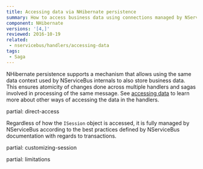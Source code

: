 ```yaml
---
title: Accessing data via NHibernate persistence
summary: How to access business data using connections managed by NServiceBus NHibernate persistence.
component: NHibernate
versions: '[4,]'
reviewed: 2016-10-19
related:
 - nservicebus/handlers/accessing-data
tags:
 - Saga
---
```


NHibernate persistence supports a mechanism that allows using the same data context used by NServiceBus internals to also store business data. This ensures atomicity of changes done across multiple handlers and sagas involved in processing of the same message. See [accessing data](/nservicebus/handlers/accessing-data.md) to learn more about other ways of accessing the data in the handlers.

partial: direct-access

Regardless of how the `ISession` object is accessed, it is fully managed by NServiceBus according to the best practices defined by NServiceBus documentation with regards to transactions.

partial: customizing-session

partial: limitations